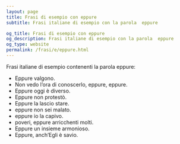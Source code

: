 ```yaml
---
layout: page
title: Frasi di esempio con eppure 
subtitle: Frasi italiane di esempio con la parola  eppure

og_title: Frasi di esempio con eppure 
og_description: Frasi italiane di esempio con la parola  eppure
og_type: website
permalink: /frasi/e/eppure.html
---
```


Frasi italiane di esempio contenenti la parola eppure:


- Eppure valgono.
- Non vedo l’ora di conoscerlo, eppure, eppure.
- Eppure oggi è diverso.
- Eppure non protestò.
- Eppure la lascio stare.
- eppure non sei malato.
- eppure io la capivo.
- poveri, eppure arricchenti molti.
- Eppure un insieme armonioso.
- Eppure, anch’Egli è savio.

